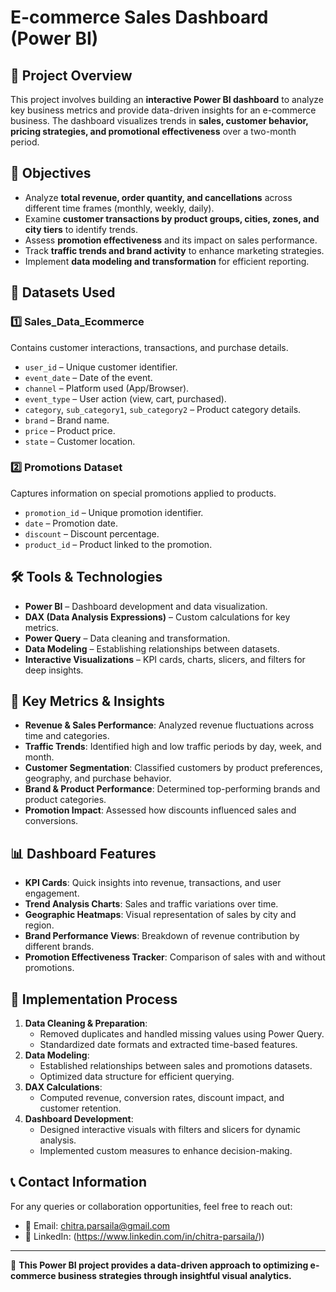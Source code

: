 # E-commerce Sales Dashboard (Power BI)

## 📌 Project Overview
This project involves building an **interactive Power BI dashboard** to analyze key business metrics and provide data-driven insights for an e-commerce business. The dashboard visualizes trends in **sales, customer behavior, pricing strategies, and promotional effectiveness** over a two-month period.

## 🎯 Objectives
- Analyze **total revenue, order quantity, and cancellations** across different time frames (monthly, weekly, daily).
- Examine **customer transactions by product groups, cities, zones, and city tiers** to identify trends.
- Assess **promotion effectiveness** and its impact on sales performance.
- Track **traffic trends and brand activity** to enhance marketing strategies.
- Implement **data modeling and transformation** for efficient reporting.

## 📂 Datasets Used
### 1️⃣ **Sales_Data_Ecommerce**
Contains customer interactions, transactions, and purchase details.
- `user_id` – Unique customer identifier.
- `event_date` – Date of the event.
- `channel` – Platform used (App/Browser).
- `event_type` – User action (view, cart, purchased).
- `category`, `sub_category1`, `sub_category2` – Product category details.
- `brand` – Brand name.
- `price` – Product price.
- `state` – Customer location.

### 2️⃣ **Promotions Dataset**
Captures information on special promotions applied to products.
- `promotion_id` – Unique promotion identifier.
- `date` – Promotion date.
- `discount` – Discount percentage.
- `product_id` – Product linked to the promotion.

## 🛠 Tools & Technologies
- **Power BI** – Dashboard development and data visualization.
- **DAX (Data Analysis Expressions)** – Custom calculations for key metrics.
- **Power Query** – Data cleaning and transformation.
- **Data Modeling** – Establishing relationships between datasets.
- **Interactive Visualizations** – KPI cards, charts, slicers, and filters for deep insights.

## 🔑 Key Metrics & Insights
- **Revenue & Sales Performance**: Analyzed revenue fluctuations across time and categories.
- **Traffic Trends**: Identified high and low traffic periods by day, week, and month.
- **Customer Segmentation**: Classified customers by product preferences, geography, and purchase behavior.
- **Brand & Product Performance**: Determined top-performing brands and product categories.
- **Promotion Impact**: Assessed how discounts influenced sales and conversions.

## 📊 Dashboard Features
- **KPI Cards**: Quick insights into revenue, transactions, and user engagement.
- **Trend Analysis Charts**: Sales and traffic variations over time.
- **Geographic Heatmaps**: Visual representation of sales by city and region.
- **Brand Performance Views**: Breakdown of revenue contribution by different brands.
- **Promotion Effectiveness Tracker**: Comparison of sales with and without promotions.

## 🚀 Implementation Process
1. **Data Cleaning & Preparation**:
   - Removed duplicates and handled missing values using Power Query.
   - Standardized date formats and extracted time-based features.
2. **Data Modeling**:
   - Established relationships between sales and promotions datasets.
   - Optimized data structure for efficient querying.
3. **DAX Calculations**:
   - Computed revenue, conversion rates, discount impact, and customer retention.
4. **Dashboard Development**:
   - Designed interactive visuals with filters and slicers for dynamic analysis.
   - Implemented custom measures to enhance decision-making.

## 📞 Contact Information
For any queries or collaboration opportunities, feel free to reach out:
- 📧 Email: [chitra.parsaila@gmail.com](mailto:chitra.parsaila@gmail.com)
- 🔗 LinkedIn: (https://www.linkedin.com/in/chitra-parsaila/))

---
🔹 **This Power BI project provides a data-driven approach to optimizing e-commerce business strategies through insightful visual analytics.**

